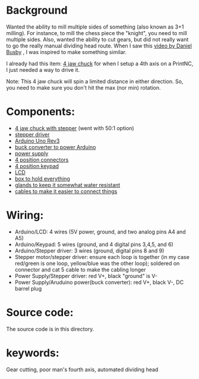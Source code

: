# Background

Wanted the ability to mill multiple sides of something (also known as 3+1 milling). For instance, to mill the chess piece the "knight", you need to mill multiple sides. Also, wanted the ability to cut gears, but did not really want to go the really manual dividing head route. When I saw this [video by Daniel Busby](https://www.youtube.com/watch?v=1Cl9l5O7EEI) , I was inspired to make something similar.

I already had this item: [4 jaw chuck](https://a.aliexpress.com/_mOB9M1P) for when I setup a 4th axis on a PrintNC, I just needed a way to drive it.

Note: This 4 jaw chuck will spin a limited distance in either direction. So, you need to make sure you don't hit the max (nor min) rotation.

# Components:
- [4 jaw chuck with stepper](https://a.aliexpress.com/_mOB9M1P) (went with 50:1 option)
- [stepper driver](https://www.amazon.com/gp/product/B07YWZRXGR)
- [Arduino Uno Rev3](https://www.amazon.com/dp/B008GRTSV6)
- [buck converter to power Arduino](https://www.amazon.com/dp/B09QGW7GNJ?ref=ppx_yo2ov_dt_b_product_details&th=1)
- [power supply](https://www.amazon.com/gp/product/B077BN32KZ)
- [4 position connectors](https://www.amazon.com/gp/product/B083GR7FQF)
- [4 position keypad](https://www.amazon.com/gp/product/B07PFK5Z7L/)
- [LCD](https://www.amazon.com/dp/B07S7PJYM6)
- [box to hold everything](https://www.amazon.com/dp/B08282SQPT?ref=ppx_yo2ov_dt_b_product_details&th=1)
- [glands to keep it somewhat water resistant](https://www.amazon.com/dp/B09WQCF6TQ?ref=ppx_yo2ov_dt_b_product_details&th=1)
- [cables to make it easier to connect things](https://www.amazon.com/gp/product/B01EV70C78)

# Wiring:
- Arduino/LCD: 4 wires (5V power, ground, and two analog pins A4 and A5)
- Arduino/Keypad: 5 wires (ground, and 4 digital pins 3,4,5, and 6)
- Arduino/Stepper driver: 3 wires (ground, digital pins 8 and 9)
- Stepper motor/stepper driver: ensure each loop is together (in my case red/green is one loop, yellow/blue was the other loop); soldered on connector and cat 5 cable to make the cabling longer
- Power Supply/Stepper driver: red V+, black "ground" is V-
- Power Supply/Aruduino power(buck converter): red V+, black V-, DC barrel plug


# Source code:
The source code is in this directory.

# keywords:
Gear cutting, poor man's fourth axis, automated dividing head